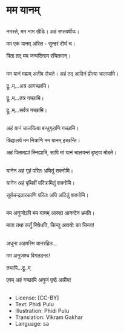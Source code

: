# मम यानम्

##
नमस्ते, मम नाम खैदिः। अहं सप्तवर्षीयः।

मम एकं यानम् अस्ति - सुन्दरं दीर्घं च।

पिता तद् मम जन्मदिनाय रचितवान्।

##
मम यानं मह्यम् अतीव रोचते। अहं तद् आदिनं प्रीत्या चालयामि।

द्रू..म्...अत्र आगच्छामि।

द्रू..म्...तत्र गच्छामि।

द्रू..म्...सर्वत्र गच्छामि।

##
अहं यानं चालयित्वा बन्धुगृहाणि गच्छामि।

विद्यालये मम मित्राणि मम यानम् इच्छन्ति।

अहं पितामह्यां स्निह्यामि, सापि मां यानं चालयन्तं दृष्ट्वा मोदते।

##
यानेन अहं गृहं परितः भ्रमितुं शक्नोमि।

यानेन अहं पृथिवीं परिक्रमितुं शक्नोमि।

सूर्यचन्द्रतारकाणि परितः अपि अटितुं शक्नोमि।

##
मम अनुजोऽपि मम यानम् आरुह्य आनन्देन भ्रमति।

माता तथा कर्तुं निषेधति, किन्तु आवयोः का चिन्ता!

##
अधुना अहमस्मि यानरहितः...

मम अनुजश्च विगतदन्तः!

तथापि...द्रू..म्

एवम् अहं गच्छामि अनुजं पृष्ठे अन्नीय!

##
* License: [CC-BY]
* Text: Phidi Pulu
* Illustration: Phidi Pulu
* Translation: Vikram Gakhar
* Language: sa
